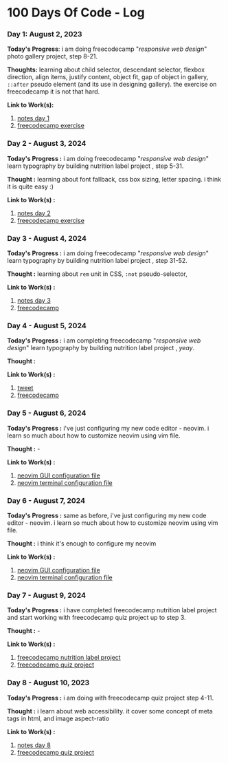 # 100 Days Of Code - Log

### Day 1: August 2, 2023

**Today's Progress**: i am doing freecodecamp "*responsive web design*" photo gallery project, step 8-21. 

**Thoughts:**  learning about child selector, descendant selector, flexbox direction, align items, justify content, object fit, gap of object in gallery, `::after` pseudo element (and its use in designing gallery). the exercise on freecodecamp it is not that hard. 

**Link to Work(s):** 
1. [notes day 1]
2. [freecodecamp exercise](https://www.freecodecamp.org/learn/2022/responsive-web-design/learn-css-flexbox-by-building-a-photo-gallery/step-8)


### Day 2 -  August 3, 2024

**Today's  Progress :** i am doing freecodecamp "*responsive web design*" learn typography by building nutrition label project , step 5-31. 

**Thought :** learning about font fallback, css box sizing, letter spacing. i think it is quite easy :)

**Link to Work(s) :** 
1. [notes day 2]
2. [freecodecamp exercise](https://www.freecodecamp.org/learn/2022/responsive-web-design/learn-typography-by-building-a-nutrition-label/step-31)


### Day 3 -  August 4, 2024

**Today's  Progress :**  i am doing freecodecamp "*responsive web design*" learn typography by building nutrition label project , step 31-52. 

**Thought :** learning about `rem` unit in CSS, `:not` pseudo-selector, 

**Link to Work(s) :**
1. [notes day 3]
2. [freecodecamp](https://www.freecodecamp.org/learn/2022/responsive-web-design/learn-typography-by-building-a-nutrition-label/step-53)


### Day 4 -  August 5, 2024

**Today's  Progress :**  i am completing freecodecamp "*responsive web design*" learn typography by building nutrition label project , *yeay*. 

**Thought :** 

**Link to Work(s) :**
1. [tweet](https://twitter.com/fikrimulyana_s/status/1687827984596762624)
2. [freecodecamp](https://www.freecodecamp.org/learn/2022/responsive-web-design/learn-typography-by-building-a-nutrition-label/step-67)


### Day 5 -  August 6, 2024

**Today's  Progress :**  i've just configuring my new code editor - neovim. i learn so much about how to customize neovim using vim file. 

**Thought :** - 

**Link to Work(s) :**
1. [neovim GUI configuration file](https://github.com/fikrinotes/Vim-Config/blob/main/ginit.vim)
2. [neovim terminal configuration file](https://github.com/fikrinotes/Vim-Config/blob/main/init.vim)


### Day 6 -  August 7, 2024

**Today's  Progress :**  same as before, i've just configuring my new code editor - neovim. i learn so much about how to customize neovim using vim file. 

**Thought :** i think it's enough to configure my neovim

**Link to Work(s) :**
1. [neovim GUI configuration file](https://github.com/fikrinotes/Vim-Config/blob/main/ginit.vim)
2. [neovim terminal configuration file](https://github.com/fikrinotes/Vim-Config/blob/main/init.vim)


### Day 7 -  August 9, 2024

**Today's  Progress :**  i have completed freecodecamp nutrition label project and start working with freecodecamp quiz project up to step 3. 

**Thought :** -

**Link to Work(s) :**
1. [freecodecamp nutrition label project](https://www.freecodecamp.org/learn/2022/responsive-web-design/learn-typography-by-building-a-nutrition-label/step-67)
2. [freecodecamp quiz project](https://www.freecodecamp.org/learn/2022/responsive-web-design/learn-accessibility-by-building-a-quiz/step-4)


### Day 8 - August 10, 2023

**Today's  Progress :**  i am doing with freecodecamp quiz project step 4-11. 

**Thought :** i learn about web accessibility. it cover some concept of meta tags in html, and image aspect-ratio

**Link to Work(s) :**
1. [notes day 8]
2. [freecodecamp quiz project](https://www.freecodecamp.org/learn/2022/responsive-web-design/learn-accessibility-by-building-a-quiz/step-4)



<!-- notes link -->
[notes day 1]: resources/day1.md
[notes day 2]: resources/day2.md
[notes day 3]: resources/day3.md
[notes day 8]: resources/day8.md
